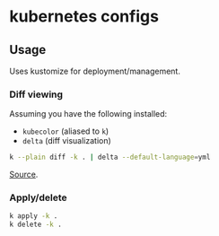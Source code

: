 # kubernetes configs

## Usage

Uses kustomize for deployment/management.

### Diff viewing

Assuming you have the following installed:

* `kubecolor` (aliased to `k`)
* `delta` (diff visualization)

```bash
k --plain diff -k . | delta --default-language=yml
```

[Source](https://github.com/hidetatz/kubecolor/issues/77).

### Apply/delete

```bash
k apply -k .
k delete -k .
```
